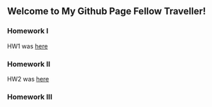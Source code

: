## Welcome to My Github Page Fellow Traveller!



### Homework I
HW1 was [here](IE360/IE360-HW1-Report.html)


### Homework II
HW2 was [here](IE360/RMarkDown.html)

### Homework III



